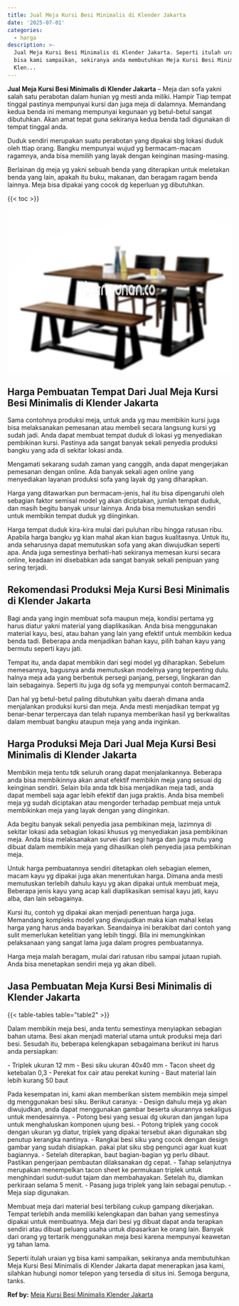 ```yaml
---
title: Jual Meja Kursi Besi Minimalis di Klender Jakarta
date: '2025-07-01'
categories:
  - harga
description: >-
  Jual Meja Kursi Besi Minimalis di Klender Jakarta. Seperti itulah uraian yg
  bisa kami sampaikan, sekiranya anda membutuhkan Meja Kursi Besi Minimalis di
  Klen...
---
```


**Jual Meja Kursi Besi Minimalis di Klender Jakarta** – Meja dan sofa yakni salah satu perabotan dalam hunian yg mesti anda miliki. Hampir Tiap tempat tinggal pastinya mempunyai kursi dan juga meja di dalamnya. Memandang kedua benda ini memang mempunyai kegunaan yg betul-betul sangat dibutuhkan. Akan amat tepat guna sekiranya kedua benda tadi digunakan di tempat tinggal anda.

Duduk sendiri merupakan suatu perabotan yang dipakai sbg lokasi duduk oleh ttiap orang. Bangku mempunyai wujud yg bermacam-macam ragamnya, anda bisa memilih yang layak dengan keinginan masing-masing.

Berlainan dg meja yg yakni sebuah benda yang diterapkan untuk meletakan benda yang lain, apakah itu buku, makanan, dan beragam ragam benda lainnya. Meja bisa dipakai yang cocok dg keperluan yg dibutuhkan.

{{< toc >}}

![Jual Meja Kursi Besi Minimalis di Klender Jakarta](/images/jual-meja-besi-murah02.png)

## Harga Pembuatan Tempat Dari Jual Meja Kursi Besi Minimalis di Klender Jakarta

Sama contohnya produksi meja, untuk anda yg mau membikin kursi juga bisa melaksanakan pemesanan atau membeli secara langsung kursi yg sudah jadi. Anda dapat membuat tempat duduk di lokasi yg menyediakan pembikinan kursi. Pastinya ada sangat banyak sekali penyedia produksi bangku yang ada di sekitar lokasi anda.

Mengamati sekarang sudah zaman yang canggih, anda dapat mengerjakan pemesanan dengan online. Ada banyak sekali agen online yang menyediakan layanan produksi sofa yang layak dg yang diharapkan.

Harga yang ditawarkan pun bermacam-jenis, hal itu bisa dipengaruhi oleh sebagian faktor semisal model yg akan diciptakan, jumlah tempat duduk, dan masih begitu banyak unsur lainnya. Anda bisa memutuskan sendiri untuk membikin tempat duduk yg diinginkan.

Harga tempat duduk kira-kira mulai dari puluhan ribu hingga ratusan ribu. Apabila harga bangku yg kian mahal akan kian bagus kualitasnya. Untuk itu, anda seharusnya dapat memutuskan sofa yang akan diwujudkan seperti apa. Anda juga semestinya berhati-hati sekiranya memesan kursi secara online, keadaan ini disebabkan ada sangat banyak sekali penipuan yang sering terjadi.

## Rekomendasi Produksi Meja Kursi Besi Minimalis di Klender Jakarta

Bagi anda yang ingin membuat sofa maupun meja, kondisi pertama yg harus diatur yakni material yang diaplikasikan. Anda bisa menggunakan material kayu, besi, atau bahan yang lain yang efektif untuk membikin kedua benda tadi. Beberapa anda menjadikan bahan kayu, pilih bahan kayu yang bermutu seperti kayu jati.

Tempat itu, anda dapat membikin dari segi model yg diharapkan. Sebelum memesannya, bagusnya anda memutuskan modelnya yang terpenting dulu. halnya meja ada yang berbentuk persegi panjang, persegi, lingkaran dan lain sebagainya. Seperti itu juga dg sofa yg mempunyai contoh bermacam2.

Dan hal yg betul-betul paling dibutuhkan yaitu daerah dimana anda menjalankan produksi kursi dan meja. Anda mesti menjadikan tempat yg benar-benar terpercaya dan telah rupanya memberikan hasil yg berkwalitas dalam membuat bangku ataupun meja yang anda inginkan.

## Harga Produksi Meja Dari Jual Meja Kursi Besi Minimalis di Klender Jakarta

Membikin meja tentu tdk seluruh orang dapat menjalankannya. Beberapa anda bisa membikinnya akan amat efektif membikin meja yang sesuai dg keinginan sendiri. Selain bila anda tdk bisa menjadikan meja tadi, anda dapat membeli saja agar lebih efektif dan juga praktis. Anda bisa membeli meja yg sudah diciptakan atau mengorder terhadap pembuat meja untuk membikinkan meja yang layak dengan yang diinginkan.

Ada begitu banyak sekali penyedia jasa pembikinan meja, lazimnya di sekitar lokasi ada sebagian lokasi khusus yg menyediakan jasa pembikinan meja. Anda bisa melaksanakan survei dari segi harga dan juga mutu yang dibuat dalam membikin meja yang dihasilkan oleh penyedia jasa pembikinan meja.

Untuk harga pembuatannya sendiri ditetapkan oleh sebagian elemen, macam kayu yg dipakai juga akan menentukan harga. Dimana anda mesti memutuskan terlebih dahulu kayu yg akan dipakai untuk membuat meja, Beberapa jenis kayu yang acap kali diaplikasikan semisal kayu jati, kayu alba, dan lain sebagainya.

Kursi itu, contoh yg dipakai akan menjadi penentuan harga juga. Memandang kompleks model yang diwujudkan maka kian mahal kelas harga yang harus anda bayarkan. Seandainya ini berakibat dari contoh yang sulit memerlukan ketelitian yang lebih tinggi. Bila ini memungkinkan pelaksanaan yang sangat lama juga dalam progres pembuatannya.

Harga meja malah beragam, mulai dari ratusan ribu sampai jutaan rupiah. Anda bisa menetapkan sendiri meja yg akan dibeli.

## Jasa Pembuatan Meja Kursi Besi Minimalis di Klender Jakarta

{{< table-tables table="table2" >}}

Dalam membikin meja besi, anda tentu semestinya menyiapkan sebagian bahan utama. Besi akan menjadi material utama untuk produksi meja dari besi. Sesudah itu, beberapa kelengkapan sebagaimana berikut ini harus anda persiapkan:

\- Triplek ukuran 12 mm - Besi siku ukuran 40x40 mm - Tacon sheet dg ketebalan 0,3 - Perekat fox cair atau perekat kuning - Baut material lain lebih kurang 50 baut

Pada kesempatan ini, kami akan memberikan sistem membikin meja simpel dg menggunakan besi siku. Berikut caranya: - Design dahulu meja yg akan diwujudkan, anda dapat menggunakan gambar beserta ukurannya sekaligus untuk mendesainnya. - Potong besi yang sesuai dg ukuran dan jangan lupa untuk menghaluskan komponen ujung besi. - Potong triplek yang cocok dengan ukuran yg diatur, triplek yang dipakai tersebut akan digunakan sbg penutup kerangka nantinya. - Rangkai besi siku yang cocok dengan design gambar yang sudah disiapkan. pakai plat siku sbg pengunci agar kuat kuat bagiannya. - Setelah diterapkan, baut bagian-bagian yg perlu dibaut. Pastikan pengerjaan pembautan dilaksanakan dg cepat. - Tahap selanjutnya merupakan menempelkan tacon sheet ke permukaan triplek untuk menghindari sudut-sudut tajam dan membahayakan. Setelah itu, diamkan perkiraan selama 5 menit. - Pasang juga triplek yang lain sebagai penutup. - Meja siap digunakan.

Membuat meja dari material besi terbilang cukup gampang dikerjakan. Tempat terlebih anda memiliki kelengkapan dan bahan yang semestinya dipakai untuk membuatnya. Meja dari besi yg dibuat dapat anda terapkan sendiri atau dibuat peluang usaha untuk dipasarkan ke orang lain. Banyak dari orang yg tertarik menggunakan meja besi karena mempunyai keawetan yg tahan lama.

Seperti itulah uraian yg bisa kami sampaikan, sekiranya anda membutuhkan Meja Kursi Besi Minimalis di Klender Jakarta dapat menerapkan jasa kami, silahkan hubungi nomor telepon yang tersedia di situs ini. Semoga berguna, tanks.

**Ref by:** [Meja Kursi Besi Minimalis Klender Jakarta](https://id.wikipedia.org/wiki/Meja)
